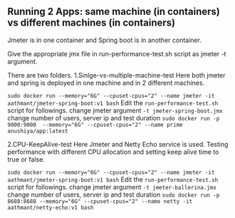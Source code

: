 ## Running 2 Apps: same machine (in containers) vs different machines (in containers)
Jmeter is in one container and Spring boot is in another container.

Give the appropriate jmx file in run-performance-test.sh script as jmeter -t argument.


There are two folders.
1.Sinlge-vs-multiple-machine-test
  Here both jmeter and spring is deployed in one machine and in 2 different machines.
  
  ```sudo docker run --memory="6G" --cpuset-cpus="2" --name jmeter -it aathmant/jmeter-spring-boot:v1 bash```
  Edit the ```run-performance-test.sh``` script for followings.
  change jmeter argument  ```-t jmeter-spring-boot.jmx```
  change number of users, server ip and test duration
  ```sudo docker run -p 9000:9000  --memory="6G" --cpuset-cpus="2" --name prime anushiya/app:latest```
  
  
2.CPU-KeepAlive-test
  Here Jmeter and Netty Echo service is used. Testing performance with different CPU allocation and setting keep alive time to   true or false.
  
  ```sudo docker run --memory="6G" --cpuset-cpus="2" --name jmeter -it aathmant/jmeter-spring-boot:v1 bash```
  Edit the ```run-performance-test.sh``` script for followings.
  change jmeter argument  ```-t jmeter-ballerina.jmx```
  change number of users, server ip and test duration
  ```sudo docker run -p 8688:8688 --memory="6G" --cpuset-cpus="2" --name netty -it aathmant/netty-echo:v1 bash```

  
  


